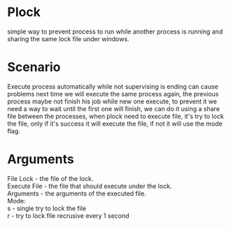 # Plock
simple way to prevent process to run while another process is running and sharing the same lock file under windows.

# Scenario
Execute process automatically while not supervising is ending can cause problems next time we will execute the same process again, the previous process maybe not finish his job while new one execute, to prevent it we need a way to wait until the first one will finish, we can do it using a share file between the processes, when plock need to execute file, it's try to lock the file, only if it's success it will execute the file, if not it will use the mode flag.

# Arguments
File Lock - the file of the lock.<br />
Execute File - the file that should execute under the lock.<br />
Arguments - the arguments of the executed file.<br />
Mode:<br />
      s - single try to lock the file<br />
      r - try to lock file recrusive every 1 second
      



